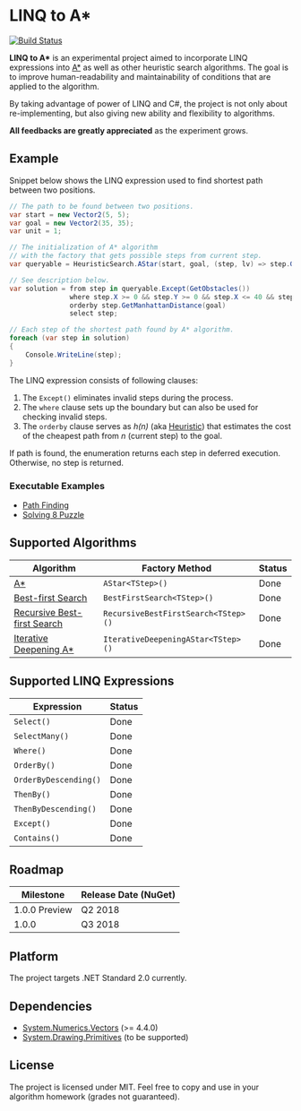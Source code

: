 # LINQ to A\*

[![Build Status](https://travis-ci.org/rvhuang/linq-to-astar.svg?branch=master)](https://travis-ci.org/rvhuang/linq-to-astar)

**LINQ to A\*** is an experimental project aimed to incorporate LINQ expressions into [A\*](https://en.wikipedia.org/wiki/A*_search_algorithm) as well as other heuristic search algorithms. The goal is to improve human-readability and maintainability of conditions that are applied to the algorithm.

By taking advantage of power of LINQ and C#, the project is not only about re-implementing, but also giving new ability and flexibility to algorithms.

**All feedbacks are greatly appreciated** as the experiment grows.

## Example

Snippet below shows the LINQ expression used to find shortest path between two positions.

```csharp
// The path to be found between two positions.
var start = new Vector2(5, 5);
var goal = new Vector2(35, 35);
var unit = 1;

// The initialization of A* algorithm
// with the factory that gets possible steps from current step.
var queryable = HeuristicSearch.AStar(start, goal, (step, lv) => step.GetFourDirections(unit));

// See description below.
var solution = from step in queryable.Except(GetObstacles())                      // 1.
               where step.X >= 0 && step.Y >= 0 && step.X <= 40 && step.Y <= 40   // 2.
               orderby step.GetManhattanDistance(goal)                            // 3.
               select step;

// Each step of the shortest path found by A* algorithm.
foreach (var step in solution)
{
    Console.WriteLine(step);
}
```

The LINQ expression consists of following clauses:

1. The `Except()` eliminates invalid steps during the process.
2. The `where` clause sets up the boundary but can also be used for checking invalid steps.
3. The `orderby` clause serves as *h(n)* (aka [Heuristic](https://en.wikipedia.org/wiki/Heuristic)) that estimates the cost of the cheapest path from *n* (current step) to the goal.

If path is found, the enumeration returns each step in deferred execution. Otherwise, no step is returned.

### Executable Examples

* [Path Finding](src/LinqToAStar.Example.PathFinding/) 
* [Solving 8 Puzzle](src/LinqToAStar.Example.EightPuzzle/)

## Supported Algorithms

|Algorithm|Factory Method|Status|
|----------|----------|----------|
|[A\*](https://en.wikipedia.org/wiki/A*_search_algorithm)|`AStar<TStep>()`|Done|
|[Best-first Search](https://en.wikipedia.org/wiki/Best-first_search)|`BestFirstSearch<TStep>()`|Done|
|[Recursive Best-first Search](http://cs.gettysburg.edu/~tneller/papers/talks/RBFS_Example.htm)|`RecursiveBestFirstSearch<TStep>()`|Done|
|[Iterative Deepening A\*](https://en.wikipedia.org/wiki/Iterative_deepening_A*)|`IterativeDeepeningAStar<TStep>()`|Done|

## Supported LINQ Expressions

|Expression|Status|
|----------|----------|
|`Select()`|Done|
|`SelectMany()`|Done|
|`Where()`|Done|
|`OrderBy()`|Done|
|`OrderByDescending()`|Done|
|`ThenBy()`|Done|
|`ThenByDescending()`|Done|
|`Except()`|Done|
|`Contains()`|Done|

## Roadmap

|Milestone|Release Date (NuGet)|
|----------|----------|
|1.0.0 Preview|Q2 2018|
|1.0.0|Q3 2018|

## Platform

The project targets .NET Standard 2.0 currently.

## Dependencies

* [System.Numerics.Vectors](https://www.nuget.org/packages/System.Numerics.Vectors/) (>= 4.4.0)
* [System.Drawing.Primitives](https://www.nuget.org/packages/System.Drawing.Primitives/) (to be supported)

## License

The project is licensed under MIT. Feel free to copy and use in your algorithm homework (grades not guaranteed).
